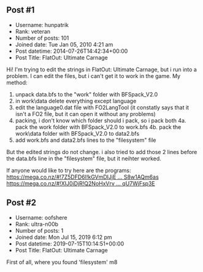 ## Post #1
- Username: hunpatrik
- Rank: veteran
- Number of posts: 101
- Joined date: Tue Jan 05, 2010 4:21 am
- Post datetime: 2014-07-26T14:42:34+00:00
- Post Title: FlatOut: Ultimate Carnage

Hi!
I'm trying to edit the strings in FlatOut: Ultimate Carnage, but i run into a problem.
I can edit the files, but i can't get it to work in the game.
My method:
1. unpack data.bfs to the "work" folder with BFSpack_V2.0
2. in work\data delete everything except language
3. edit the language0.dat file with FO2LangTool (it constatly says that it isn't a FO2 file, but it can open it without any problems)
4. packing, i don't know which folder should i pack, so i pack both
4a. pack the work folder with BFSpack_V2.0 to work.bfs
4b. pack the work\data folder with BFSpack_V2.0 to data2.bfs
5. add work.bfs and data2.bfs lines to the "filesystem" file

But the edited strings do not change. i also tried to add those 2 lines before the data.bfs line in the "filesystem" file, but it neihter worked.

If anyone would like to try here are the programs:
[https://mega.co.nz/#!7Z5DFD6I!kGVmDIJjE ... S8w1AQm6as](https://mega.co.nz/#!7Z5DFD6I!kGVmDIJjEK5yOJX9b0jf2J3Wk5IwQUtYDS8w1AQm6as)
[https://mega.co.nz/#!XIJ0iDjR!Q2NoHxVrv ... qU7WjFsp3E](https://mega.co.nz/#!XIJ0iDjR!Q2NoHxVrvkfmx0OH-8sJ1E9b6OohBBn80qU7WjFsp3E)
## Post #2
- Username: oofshere
- Rank: ultra-n00b
- Number of posts: 1
- Joined date: Mon Jul 15, 2019 6:12 pm
- Post datetime: 2019-07-15T10:14:51+00:00
- Post Title: FlatOut: Ultimate Carnage

First of all,
where you found 'filesystem' m8
